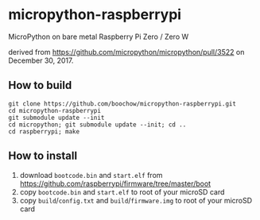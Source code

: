 # micropython-raspberrypi

MicroPython on bare metal Raspberry Pi Zero / Zero W

derived from https://github.com/micropython/micropython/pull/3522 on December 30, 2017.

## How to build
```
git clone https://github.com/boochow/micropython-raspberrypi.git
cd micropython-raspberrypi
git submodule update --init
cd micropython; git submodule update --init; cd ..
cd raspberrypi; make
```
## How to install

1. download `bootcode.bin` and `start.elf` from https://github.com/raspberrypi/firmware/tree/master/boot
1. copy `bootcode.bin` and `start.elf` to root of your microSD card
1. copy `build`/`config.txt` and `build`/`firmware.img` to root of your microSD card
